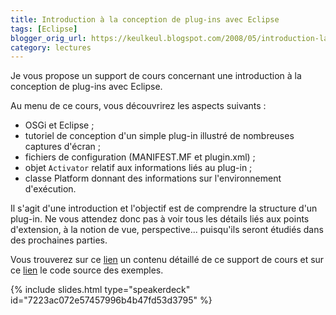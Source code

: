 ```yaml
---
title: Introduction à la conception de plug-ins avec Eclipse
tags: [Eclipse]
blogger_orig_url: https://keulkeul.blogspot.com/2008/05/introduction-la-conception-de-plug-ins.html
category: lectures
---
```


Je vous propose un support de cours concernant une introduction à la conception de plug-ins avec Eclipse.

Au menu de ce cours, vous découvrirez les aspects suivants :

* OSGi et Eclipse ;
* tutoriel de conception d'un simple plug-in illustré de nombreuses captures d'écran ;
* fichiers de configuration (MANIFEST.MF et plugin.xml) ;
* objet `Activator` relatif aux informations liés au plug-in ;
* classe Platform donnant des informations sur l'environnement d'exécution.

Il s'agit d'une introduction et l'objectif est de comprendre la structure d'un plug-in. Ne vous attendez donc pas à voir tous les détails liés aux points d'extension, à la notion de vue, perspective... puisqu'ils seront étudiés dans des prochaines parties.

Vous trouverez sur ce [lien](/eclipse/intro-plugin) un contenu détaillé de ce support de cours et sur ce [lien](/files/introplugin_examples.zip) le code source des exemples.

{% include slides.html type="speakerdeck" id="7223ac072e57457996b4b47fd53d3795" %}